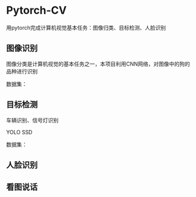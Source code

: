 # Pytorch-CV
用pytorch完成计算机视觉基本任务：图像归类、目标检测、人脸识别

## 图像识别
图像分类是计算机视觉的基本任务之一，本项目利用CNN网络，对图像中的狗的品种进行识别

数据集：

## 目标检测

车辆识别、信号灯识别

YOLO
SSD

数据集：

## 人脸识别



## 看图说话



